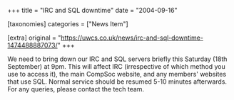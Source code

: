 +++
title = "IRC and SQL downtime"
date = "2004-09-16"

[taxonomies]
categories = ["News Item"]

[extra]
original = "https://uwcs.co.uk/news/irc-and-sql-downtime-1474488887073/"
+++

We need to bring down our IRC and SQL servers briefly this Saturday (18th September) at 9pm. This will affect IRC (irrespective of which method you use to access it), the main CompSoc website, and any members' websites that use SQL. Normal service should be resumed 5-10 minutes afterwards. For any queries, please contact the tech team.

